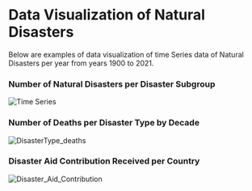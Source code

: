 # Data Visualization of Natural Disasters
Below are examples of data visualization of time Series data of Natural Disasters per year from years 1900 to 2021.

### Number of Natural Disasters per Disaster Subgroup

![Time Series](https://github.com/Lucy-Moctezuma/Time-Series-Data-Visualization/assets/95002493/e9136207-34cd-4131-8851-580af31aa546)

### Number of Deaths per Disaster Type by Decade

![DisasterType_deaths](https://github.com/Lucy-Moctezuma/Time-Series-Data-Visualization/assets/95002493/f81c3226-049f-46c2-9cac-65d226eb23e1)

### Disaster Aid Contribution Received per Country

![Disaster_Aid_Contribution](https://github.com/Lucy-Moctezuma/Time-Series-Data-Visualization/assets/95002493/1f498468-2747-4abe-8c7a-96287d4d787e)


